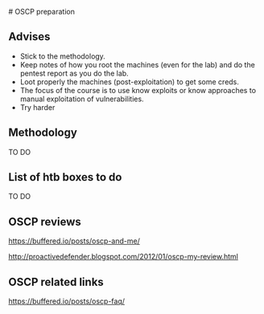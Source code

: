 # OSCP preparation

## Advises

- Stick to the methodology.
- Keep notes of how you root the machines (even for the lab) and do the pentest report as you do the lab.
- Loot properly the machines (post-exploitation) to get some creds.
- The focus of the course is to use know exploits or know approaches to manual exploitation of vulnerabilities.
- Try harder

## Methodology

TO DO

## List of htb boxes to do

TO DO

## OSCP reviews

https://buffered.io/posts/oscp-and-me/

http://proactivedefender.blogspot.com/2012/01/oscp-my-review.html

## OSCP related links

https://buffered.io/posts/oscp-faq/